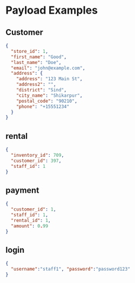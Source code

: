 # Payload Examples

## Customer
```json
{
  "store_id": 1,
  "first_name": "Good",
  "last_name": "Doe",
  "email": "john@example.com",
  "address": {
    "address": "123 Main St",
    "address2": "",
    "district": "Sind",
    "city_name": "Shikarpur",
    "postal_code": "90210",
    "phone": "+15551234"
  }
}
```

## rental
```json
{
  "inventory_id": 709,
  "customer_id": 397,
  "staff_id": 1
}
```

## payment
```json
{
  "customer_id": 1,
  "staff_id": 1,
  "rental_id": 1,
  "amount": 0.99
}
```

## login
```json
{
  "username":"staff1", "password":"password123"
}
```

